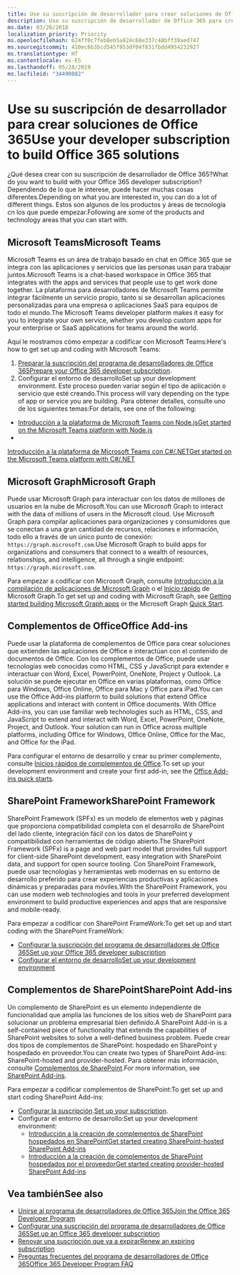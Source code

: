 ```yaml
---
title: Use su suscripción de desarrollador para crear soluciones de Office 365
description: Use su suscripción de desarrollador de Office 365 para crear las soluciones que quiera.
ms.date: 03/20/2018
localization_priority: Priority
ms.openlocfilehash: 624ff0c7feb8eb5a824c68e337c48bff39aed747
ms.sourcegitcommit: 410ec6b3bcd545f953df04f831fbdd4954232927
ms.translationtype: HT
ms.contentlocale: es-ES
ms.lasthandoff: 05/28/2019
ms.locfileid: "34490882"
---
```

# <a name="use-your-developer-subscription-to-build-office-365-solutions"></a><span data-ttu-id="df285-103">Use su suscripción de desarrollador para crear soluciones de Office 365</span><span class="sxs-lookup"><span data-stu-id="df285-103">Use your developer subscription to build Office 365 solutions</span></span>

<span data-ttu-id="df285-104">¿Qué desea crear con su suscripción de desarrollador de Office 365?</span><span class="sxs-lookup"><span data-stu-id="df285-104">What do you want to build with your Office 365 developer subscription?</span></span> <span data-ttu-id="df285-105">Dependiendo de lo que le interese, puede hacer muchas cosas diferentes.</span><span class="sxs-lookup"><span data-stu-id="df285-105">Depending on what you are interested in, you can do a lot of different things.</span></span> <span data-ttu-id="df285-106">Estos son algunos de los productos y áreas de tecnología cn los que puede empezar.</span><span class="sxs-lookup"><span data-stu-id="df285-106">Following are some of the products and technology areas that you can start with.</span></span>

## <a name="microsoft-teams"></a><span data-ttu-id="df285-107">Microsoft Teams</span><span class="sxs-lookup"><span data-stu-id="df285-107">Microsoft Teams</span></span>

<span data-ttu-id="df285-108">Microsoft Teams es un área de trabajo basado en chat en Office 365 que se integra con las aplicaciones y servicios que las personas usan para trabajar juntos.</span><span class="sxs-lookup"><span data-stu-id="df285-108">Microsoft Teams is a chat-based workspace in Office 365 that integrates with the apps and services that people use to get work done together.</span></span> <span data-ttu-id="df285-109">La plataforma para desarrolladores de Microsoft Teams permite integrar fácilmente un servicio propio, tanto si se desarrollan aplicaciones personalizadas para una empresa o aplicaciones SaaS para equipos de todo el mundo.</span><span class="sxs-lookup"><span data-stu-id="df285-109">The Microsoft Teams developer platform makes it easy for you to integrate your own service, whether you develop custom apps for your enterprise or SaaS applications for teams around the world.</span></span>

<span data-ttu-id="df285-110">Aquí le mostramos cómo empezar a codificar con Microsoft Teams:</span><span class="sxs-lookup"><span data-stu-id="df285-110">Here's how to get set up and coding with Microsoft Teams:</span></span>

1. <span data-ttu-id="df285-111">[Preparar la suscripción del programa de desarrolladores de Office 365](https://docs.microsoft.com/microsoftteams/platform/get-started/get-started-tenant)</span><span class="sxs-lookup"><span data-stu-id="df285-111">[Prepare your Office 365 developer subscription](https://docs.microsoft.com/microsoftteams/platform/get-started/get-started-tenant).</span></span>
2. <span data-ttu-id="df285-112">Configurar el entorno de desarrollo</span><span class="sxs-lookup"><span data-stu-id="df285-112">Set up your development environment.</span></span> <span data-ttu-id="df285-113">Este proceso pueden variar según el tipo de aplicación o servicio que esté creando.</span><span class="sxs-lookup"><span data-stu-id="df285-113">This process will vary depending on the type of app or service you are building.</span></span> <span data-ttu-id="df285-114">Para obtener detalles, consulte uno de los siguientes temas:</span><span class="sxs-lookup"><span data-stu-id="df285-114">For details, see one of the following:</span></span>

  - [<span data-ttu-id="df285-115">Introducción a la plataforma de Microsoft Teams con Node.js</span><span class="sxs-lookup"><span data-stu-id="df285-115">Get started on the Microsoft Teams platform with Node.js</span></span>](https://docs.microsoft.com/microsoftteams/platform/get-started/get-started-nodejs-app-studio)
  - <span data-ttu-id="df285-116">
  [Introducción a la plataforma de Microsoft Teams con C#/.NET](https://docs.microsoft.com/es-ES/microsoftteams/platform/get-started/get-started-dotnet-app-studio)</span><span class="sxs-lookup"><span data-stu-id="df285-116">[Get started on the Microsoft Teams platform with C#/.NET](https://docs.microsoft.com/en-us/microsoftteams/platform/get-started/get-started-dotnet-app-studio)</span></span>

## <a name="microsoft-graph"></a><span data-ttu-id="df285-117">Microsoft Graph</span><span class="sxs-lookup"><span data-stu-id="df285-117">Microsoft Graph</span></span>

<span data-ttu-id="df285-118">Puede usar Microsoft Graph para interactuar con los datos de millones de usuarios en la nube de Microsoft.</span><span class="sxs-lookup"><span data-stu-id="df285-118">You can use Microsoft Graph to interact with the data of millions of users in the Microsoft cloud.</span></span> <span data-ttu-id="df285-119">Use Microsoft Graph para compilar aplicaciones para organizaciones y consumidores que se conectan a una gran cantidad de recursos, relaciones e información, todo ello a través de un único punto de conexión: `https://graph.microsoft.com`.</span><span class="sxs-lookup"><span data-stu-id="df285-119">Use Microsoft Graph to build apps for organizations and consumers that connect to a wealth of resources, relationships, and intelligence, all through a single endpoint: `https://graph.microsoft.com`.</span></span>

<span data-ttu-id="df285-120">Para empezar a codificar con Microsoft Graph, consulte [Introducción a la compilación de aplicaciones de Microsoft Graph](https://developer.microsoft.com/es-ES/graph/get-started) o el [Inicio rápido](https://developer.microsoft.com/es-ES/graph/quick-start) de Microsoft Graph.</span><span class="sxs-lookup"><span data-stu-id="df285-120">To get set up and coding with Microsoft Graph, see [Getting started building Microsoft Graph apps](https://developer.microsoft.com/en-us/graph/get-started) or the Microsoft Graph [Quick Start](https://developer.microsoft.com/en-us/graph/quick-start).</span></span>

## <a name="office-add-ins"></a><span data-ttu-id="df285-121">Complementos de Office</span><span class="sxs-lookup"><span data-stu-id="df285-121">Office Add-ins</span></span>

<span data-ttu-id="df285-p105">Puede usar la plataforma de complementos de Office para crear soluciones que extienden las aplicaciones de Office e interactúan con el contenido de documentos de Office. Con los complementos de Office, puede usar tecnologías web conocidas como HTML, CSS y JavaScript para extender e interactuar con Word, Excel, PowerPoint, OneNote, Project y Outlook. La solución se puede ejecutar en Office en varias plataformas, como Office para Windows, Office Online, Office para Mac y Office para iPad.</span><span class="sxs-lookup"><span data-stu-id="df285-p105">You can use the Office Add-ins platform to build solutions that extend Office applications and interact with content in Office documents. With Office Add-ins, you can use familiar web technologies such as HTML, CSS, and JavaScript to extend and interact with Word, Excel, PowerPoint, OneNote, Project, and Outlook. Your solution can run in Office across multiple platforms, including Office for Windows, Office Online, Office for the Mac, and Office for the iPad.</span></span>

<span data-ttu-id="df285-125">Para configurar el entorno de desarrollo y crear su primer complemento, consulte [Inicios rápidos de complementos de Office](https://docs.microsoft.com/office/dev/add-ins/).</span><span class="sxs-lookup"><span data-stu-id="df285-125">To set up your development environment and create your first add-in, see the [Office Add-ins quick starts](https://docs.microsoft.com/office/dev/add-ins/).</span></span>

## <a name="sharepoint-framework"></a><span data-ttu-id="df285-126">SharePoint Framework</span><span class="sxs-lookup"><span data-stu-id="df285-126">SharePoint Framework</span></span>

<span data-ttu-id="df285-127">SharePoint Framework (SPFx) es un modelo de elementos web y páginas que proporciona compatibilidad completa con el desarrollo de SharePoint del lado cliente, integración fácil con los datos de SharePoint y compatibilidad con herramientas de código abierto.</span><span class="sxs-lookup"><span data-stu-id="df285-127">The SharePoint Framework (SPFx) is a page and web part model that provides full support for client-side SharePoint development, easy integration with SharePoint data, and support for open source tooling.</span></span> <span data-ttu-id="df285-128">Con SharePoint Framework, puede usar tecnologías y herramientas web modernas en su entorno de desarrollo preferido para crear experiencias productivas y aplicaciones dinámicas y preparadas para móviles.</span><span class="sxs-lookup"><span data-stu-id="df285-128">With the SharePoint Framework, you can use modern web technologies and tools in your preferred development environment to build productive experiences and apps that are responsive and mobile-ready.</span></span>

<span data-ttu-id="df285-129">Para empezar a codificar con SharePoint FrameWork:</span><span class="sxs-lookup"><span data-stu-id="df285-129">To get set up and start coding with the SharePoint FrameWork:</span></span>

- [<span data-ttu-id="df285-130">Configurar la suscripción del programa de desarrolladores de Office 365</span><span class="sxs-lookup"><span data-stu-id="df285-130">Set up your Office 365 developer subscription</span></span>](https://docs.microsoft.com/sharepoint/dev/spfx/set-up-your-developer-tenant)
- [<span data-ttu-id="df285-131">Configurar el entorno de desarrollo</span><span class="sxs-lookup"><span data-stu-id="df285-131">Set up your development environment</span></span>](https://docs.microsoft.com/sharepoint/dev/spfx/set-up-your-development-environment)

## <a name="sharepoint-add-ins"></a><span data-ttu-id="df285-132">Complementos de SharePoint</span><span class="sxs-lookup"><span data-stu-id="df285-132">SharePoint Add-ins</span></span> 

<span data-ttu-id="df285-133">Un complemento de SharePoint es un elemento independiente de funcionalidad que amplía las funciones de los sitios web de SharePoint para solucionar un problema empresarial bien definido.</span><span class="sxs-lookup"><span data-stu-id="df285-133">A SharePoint Add-in is a self-contained piece of functionality that extends the capabilities of SharePoint websites to solve a well-defined business problem.</span></span> <span data-ttu-id="df285-134">Puede crear dos tipos de complementos de SharePoint: hospedado en SharePoint y hospedado en proveedor.</span><span class="sxs-lookup"><span data-stu-id="df285-134">You can create two types of SharePoint Add-ins: SharePoint-hosted and provider-hosted.</span></span> <span data-ttu-id="df285-135">Para obtener más información, consulte [Complementos de SharePoint](https://docs.microsoft.com/sharepoint/dev/sp-add-ins/sharepoint-add-ins).</span><span class="sxs-lookup"><span data-stu-id="df285-135">For more information, see [SharePoint Add-ins](https://docs.microsoft.com/sharepoint/dev/sp-add-ins/sharepoint-add-ins).</span></span>

<span data-ttu-id="df285-136">Para empezar a codificar complementos de SharePoint:</span><span class="sxs-lookup"><span data-stu-id="df285-136">To get set up and start coding SharePoint Add-ins:</span></span>

- <span data-ttu-id="df285-137">[Configurar la suscripción](https://docs.microsoft.com/sharepoint/dev/spfx/set-up-your-developer-tenant).</span><span class="sxs-lookup"><span data-stu-id="df285-137">[Set up your subscription](https://docs.microsoft.com/sharepoint/dev/spfx/set-up-your-developer-tenant).</span></span>  
- <span data-ttu-id="df285-138">Configurar el entorno de desarrollo:</span><span class="sxs-lookup"><span data-stu-id="df285-138">Set up your development environment:</span></span> 
  - [<span data-ttu-id="df285-139">Introducción a la creación de complementos de SharePoint hospedados en SharePoint</span><span class="sxs-lookup"><span data-stu-id="df285-139">Get started creating SharePoint-hosted SharePoint Add-ins</span></span>](https://docs.microsoft.com/sharepoint/dev/sp-add-ins/get-started-creating-sharepoint-hosted-sharepoint-add-ins)  
  - [<span data-ttu-id="df285-140">Introducción a la creación de complementos de SharePoint hospedados por el proveedor</span><span class="sxs-lookup"><span data-stu-id="df285-140">Get started creating provider-hosted SharePoint Add-ins</span></span>](https://docs.microsoft.com/sharepoint/dev/sp-add-ins/get-started-creating-provider-hosted-sharepoint-add-ins)  

## <a name="see-also"></a><span data-ttu-id="df285-141">Vea también</span><span class="sxs-lookup"><span data-stu-id="df285-141">See also</span></span>

- [<span data-ttu-id="df285-142">Unirse al programa de desarrolladores de Office 365</span><span class="sxs-lookup"><span data-stu-id="df285-142">Join the Office 365 Developer Program</span></span>](office-365-developer-program.md)
- [<span data-ttu-id="df285-143">Configurar una suscripción del programa de desarrolladores de Office 365</span><span class="sxs-lookup"><span data-stu-id="df285-143">Set up an Office 365 developer subscription</span></span>](office-365-developer-program-get-started.md) 
- [<span data-ttu-id="df285-144">Renovar una suscripción que va a expirar</span><span class="sxs-lookup"><span data-stu-id="df285-144">Renew an expiring subscription</span></span>](subscription-expiration-and-renewal.md)
- [<span data-ttu-id="df285-145">Preguntas frecuentes del programa de desarrolladores de Office 365</span><span class="sxs-lookup"><span data-stu-id="df285-145">Office 365 Developer Program FAQ</span></span>](office-365-developer-program-faq.md) 
